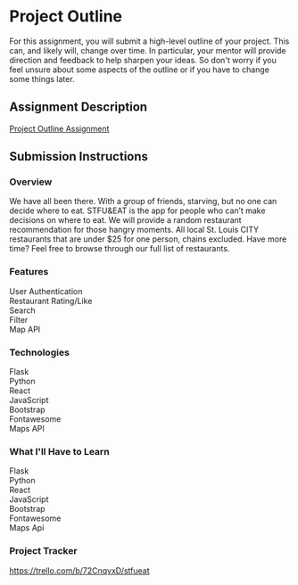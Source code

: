 # Project Outline
For this assignment, you will submit a high-level outline of your project. This can, and likely will, change over time. In particular, your mentor will provide direction and feedback to help sharpen your ideas. So don't worry if you feel unsure about some aspects of the outline or if you have to change some things later.

## Assignment Description
[Project Outline Assignment](https://education.launchcode.org/liftoff/modules/assignments/project-outline)

## Submission Instructions

### Overview
We have all been there. With a group of friends, starving, but no one can decide where to eat.
STFU&EAT is the app for people who can’t make decisions on where to eat. 
We will provide a random restaurant recommendation for those hangry moments. 
All local St. Louis CITY restaurants that are under $25 for one person, chains excluded. 
Have more time? Feel free to browse through our full list of restaurants.
### Features
User Authentication<br />
Restaurant Rating/Like<br />
Search<br />
Filter<br />
Map API<br />

### Technologies
Flask<br />
Python<br />
React<br />
JavaScript<br />
Bootstrap<br />
Fontawesome<br />
Maps API<br />

### What I'll Have to Learn
Flask<br />
Python<br />
React<br />
JavaScript<br />
Bootstrap<br />
Fontawesome<br />
Maps Api<br />

### Project Tracker
https://trello.com/b/72CnqvxD/stfueat
